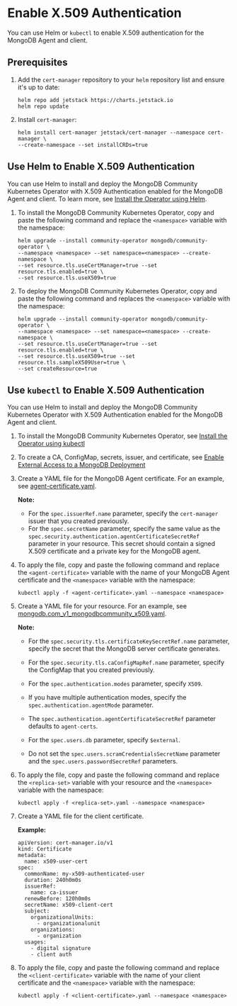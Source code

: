 # Enable X.509 Authentication

You can use Helm or `kubectl` to enable X.509 authentication for the 
MongoDB Agent and client.

## Prerequisites

1. Add the `cert-manager` repository to your `helm` repository list and
   ensure it's up to date:

   ```
   helm repo add jetstack https://charts.jetstack.io
   helm repo update
   ```

1. Install `cert-manager`:

   ```
   helm install cert-manager jetstack/cert-manager --namespace cert-manager \ 
   --create-namespace --set installCRDs=true
   ```

## Use Helm to Enable X.509 Authentication

You can use Helm to install and deploy the MongoDB Community Kubernetes 
Operator with X.509 Authentication enabled for the MongoDB Agent and 
client. To learn more, see [Install the Operator using Helm](https://github.com/mongodb/mongodb-kubernetes-operator/blob/master/docs/install-upgrade.md#install-the-operator-using-helm).

1. To install the MongoDB Community Kubernetes Operator, copy and paste 
   the following command and replace the `<namespace>` variable with the 
   namespace:

   ```
   helm upgrade --install community-operator mongodb/community-operator \
   --namespace <namespace> --set namespace=<namespace> --create-namespace \
   --set resource.tls.useCertManager=true --set resource.tls.enabled=true \
   --set resource.tls.useX509=true
   ```

1. To deploy the MongoDB Community Kubernetes Operator, copy and paste 
   the following command and replaces the `<namespace>` variable with the 
   namespace:

   ```
   helm upgrade --install community-operator mongodb/community-operator \
   --namespace <namespace> --set namespace=<namespace> --create-namespace \
   --set resource.tls.useCertManager=true --set resource.tls.enabled=true \
   --set resource.tls.useX509=true --set resource.tls.sampleX509User=true \
   --set createResource=true
   ```

## Use `kubectl` to Enable X.509 Authentication

You can use Helm to install and deploy the MongoDB Community Kubernetes 
Operator with X.509 Authentication enabled for the MongoDB Agent and 
client.

1. To install the MongoDB Community Kubernetes Operator, see 
   [Install the Operator using kubectl](https://github.com/mongodb/mongodb-kubernetes-operator/blob/master/docs/install-upgrade.md#install-the-operator-using-kubectl)

1. To create a CA, ConfigMap, secrets, issuer, and certificate, see 
   [Enable External Access to a MongoDB Deployment](https://github.com/mongodb/mongodb-kubernetes-operator/blob/master/docs/external_access.md)

1. Create a YAML file for the  MongoDB Agent certificate. For an example, 
   see [agent-certificate.yaml](https://github.com/mongodb/mongodb-kubernetes-operator/blob/master/config/samples/external_access/agent-certificate.yaml).

   **Note:**

   - For the `spec.issuerRef.name` parameter, specify the 
     `cert-manager` issuer that you created previously.
   - For the `spec.secretName` parameter, specify the same 
     value as the `spec.security.authentication.agentCertificateSecretRef` 
     parameter in your resource. This secret should contain a signed 
     X.509 certificate and a private key for the MongoDB agent.

1. To apply the file, copy and paste the following command and replace 
   the `<agent-certificate>` variable with the name of your MongoDB Agent 
   certificate and the `<namespace>` variable with the namespace:

   ```
   kubectl apply -f <agent-certificate>.yaml --namespace <namespace>
   ```

1. Create a YAML file for your resource. For an example, see 
   [mongodb.com_v1_mongodbcommunity_x509.yaml](https://github.com/mongodb/mongodb-kubernetes-operator/blob/master/config/samples/mongodb.com_v1_mongodbcommunity_x509.yaml).

   **Note:**

   - For the `spec.security.tls.certificateKeySecretRef.name` parameter,
     specify the secret that the MongoDB server certificate generates.

   - For the `spec.security.tls.caConfigMapRef.name` parameter, specify
     the ConfigMap that you created previously.

   - For the `spec.authentication.modes` parameter, specify `X509`.
   
   - If you have multiple authentication modes, specify the 
     `spec.authentication.agentMode` parameter.

   - The `spec.authentication.agentCertificateSecretRef` parameter
     defaults to `agent-certs`.

   - For the `spec.users.db` parameter, specify `$external`.

   - Do not set the `spec.users.scramCredentialsSecretName` parameter 
     and the `spec.users.passwordSecretRef` parameters.

1. To apply the file, copy and paste the following command and replace 
   the `<replica-set>` variable with your resource and the `<namespace>`
   variable with the namespace:

   ```
   kubectl apply -f <replica-set>.yaml --namespace <namespace>
   ```

1. Create a YAML file for the client certificate.

   **Example:**

   ```
   apiVersion: cert-manager.io/v1
   kind: Certificate
   metadata:
     name: x509-user-cert
   spec:
     commonName: my-x509-authenticated-user
     duration: 240h0m0s
     issuerRef:
       name: ca-issuer
     renewBefore: 120h0m0s
     secretName: x509-client-cert
     subject:
       organizationalUnits:
         - organizationalunit
       organizations:
         - organization
     usages:
       - digital signature
       - client auth
   ```

1. To apply the file, copy and paste the following command and replace 
   the `<client-certificate>` variable with the name of your client 
   certificate and the `<namespace>` variable with the namespace:

   ```
   kubectl apply -f <client-certificate>.yaml --namespace <namespace>
   ```
